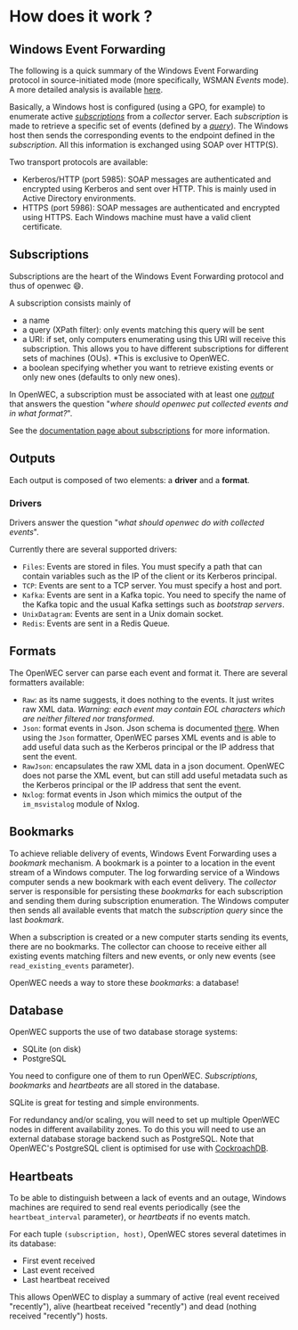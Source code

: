 # How does it work ?

## Windows Event Forwarding

The following is a quick summary of the Windows Event Forwarding protocol in source-initiated mode (more specifically, WSMAN *Events* mode). A more detailed analysis is available [here](protocol.md).

Basically, a Windows host is configured (using a GPO, for example) to enumerate active [*subscriptions*](subscription.md) from a *collector* server. Each *subscription* is made to retrieve a specific set of events (defined by a [*query*](query.md)). The Windows host then sends the corresponding events to the endpoint defined in the *subscription*. All this information is exchanged using SOAP over HTTP(S).

Two transport protocols are available:
* Kerberos/HTTP (port 5985): SOAP messages are authenticated and encrypted using Kerberos and sent over HTTP. This is mainly used in Active Directory environments.
* HTTPS (port 5986): SOAP messages are authenticated and encrypted using HTTPS. Each Windows machine must have a valid client certificate.

## Subscriptions

Subscriptions are the heart of the Windows Event Forwarding protocol and thus of openwec :smile:.

A subscription consists mainly of
* a name
* a query (XPath filter): only events matching this query will be sent
* a URI: if set, only computers enumerating using this URI will receive this subscription. This allows you to have different subscriptions for different sets of machines (OUs). *This is exclusive to OpenWEC.
* a boolean specifying whether you want to retrieve existing events or only new ones (defaults to only new ones).

In OpenWEC, a subscription must be associated with at least one [*output*](outputs.md) that answers the question "*where should openwec put collected events and in what format?*".

See the [documentation page about subscriptions](subscription.md) for more information.

## Outputs

Each output is composed of two elements: a **driver** and a **format**.


### Drivers

Drivers answer the question "*what should openwec do with collected events*".

Currently there are several supported drivers:
* `Files`: Events are stored in files. You must specify a path that can contain variables such as the IP of the client or its Kerberos principal.
* `TCP`: Events are sent to a TCP server. You must specify a host and port.
* `Kafka`: Events are sent in a Kafka topic. You need to specify the name of the Kafka topic and the usual Kafka settings such as *bootstrap servers*.
* `UnixDatagram`: Events are sent in a Unix domain socket.
* `Redis`: Events are sent in a Redis Queue.

## Formats

The OpenWEC server can parse each event and format it. There are several formatters available:
* `Raw`: as its name suggests, it does nothing to the events. It just writes raw XML data. *Warning: each event may contain EOL characters which are neither filtered nor transformed*.
* `Json`: format events in Json. Json schema is documented [there](formats.md). When using the `Json` formatter, OpenWEC parses XML events and is able to add useful data such as the Kerberos principal or the IP address that sent the event.
* `RawJson`: encapsulates the raw XML data in a json document. OpenWEC does not parse the XML event, but can still add useful metadata such as the Kerberos principal or the IP address that sent the event.
* `Nxlog`: format events in Json which mimics the output of the `im_msvistalog` module of Nxlog. 

## Bookmarks

To achieve reliable delivery of events, Windows Event Forwarding uses a *bookmark* mechanism. A bookmark is a pointer to a location in the event stream of a Windows computer. The log forwarding service of a Windows computer sends a new bookmark with each event delivery. The *collector* server is responsible for persisting these *bookmarks* for each subscription and sending them during subscription enumeration. The Windows computer then sends all available events that match the *subscription* *query* since the last *bookmark*.

When a subscription is created or a new computer starts sending its events, there are no bookmarks. The collector can choose to receive either all existing events matching filters and new events, or only new events (see `read_existing_events` parameter).

OpenWEC needs a way to store these *bookmarks*: a database!

## Database

OpenWEC supports the use of two database storage systems:
* SQLite (on disk)
* PostgreSQL

You need to configure one of them to run OpenWEC. *Subscriptions*, *bookmarks* and *heartbeats* are all stored in the database.

SQLite is great for testing and simple environments.

For redundancy and/or scaling, you will need to set up multiple OpenWEC nodes in different availability zones. To do this you will need to use an external database storage backend such as PostgreSQL. Note that OpenWEC's PostgreSQL client is optimised for use with [CockroachDB](https://github.com/cockroachdb/cockroach).

## Heartbeats

To be able to distinguish between a lack of events and an outage, Windows machines are required to send real events periodically (see the `heartbeat_interval` parameter), or *heartbeats* if no events match.

For each tuple `(subscription, host)`, OpenWEC stores several datetimes in its database:
* First event received
* Last event received
* Last heartbeat received

This allows OpenWEC to display a summary of active (real event received "recently"), alive (heartbeat received "recently") and dead (nothing received "recently") hosts.
